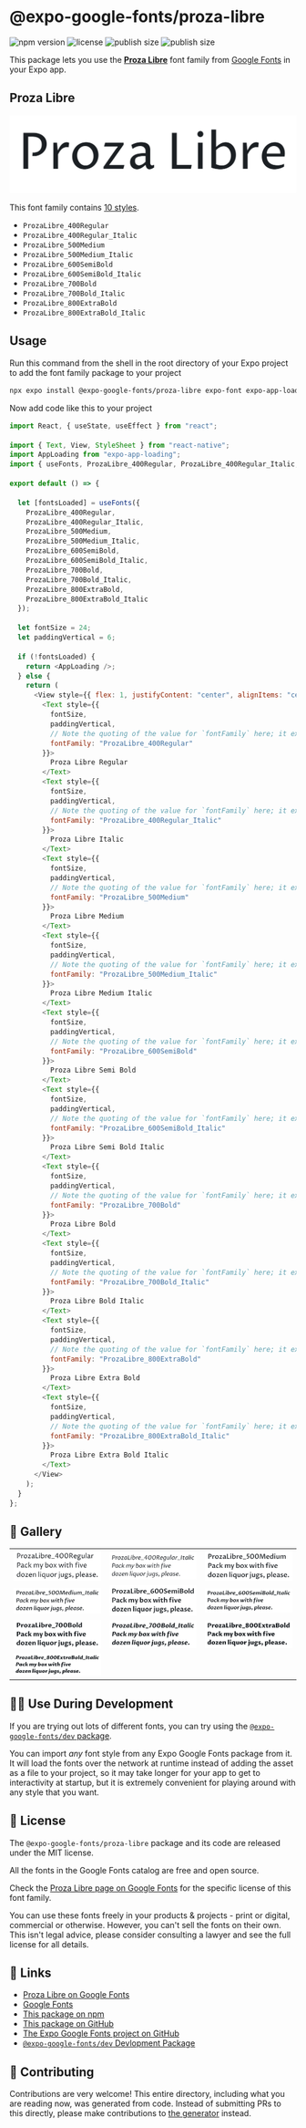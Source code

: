 # @expo-google-fonts/proza-libre

![npm version](https://flat.badgen.net/npm/v/@expo-google-fonts/proza-libre)
![license](https://flat.badgen.net/github/license/expo/google-fonts)
![publish size](https://flat.badgen.net/packagephobia/install/@expo-google-fonts/proza-libre)
![publish size](https://flat.badgen.net/packagephobia/publish/@expo-google-fonts/proza-libre)

This package lets you use the [**Proza Libre**](https://fonts.google.com/specimen/Proza+Libre) font family from [Google Fonts](https://fonts.google.com/) in your Expo app.

## Proza Libre

![Proza Libre](./font-family.png)

This font family contains [10 styles](#-gallery).

- `ProzaLibre_400Regular`
- `ProzaLibre_400Regular_Italic`
- `ProzaLibre_500Medium`
- `ProzaLibre_500Medium_Italic`
- `ProzaLibre_600SemiBold`
- `ProzaLibre_600SemiBold_Italic`
- `ProzaLibre_700Bold`
- `ProzaLibre_700Bold_Italic`
- `ProzaLibre_800ExtraBold`
- `ProzaLibre_800ExtraBold_Italic`

## Usage

Run this command from the shell in the root directory of your Expo project to add the font family package to your project

```sh
npx expo install @expo-google-fonts/proza-libre expo-font expo-app-loading
```

Now add code like this to your project

```js
import React, { useState, useEffect } from "react";

import { Text, View, StyleSheet } from "react-native";
import AppLoading from "expo-app-loading";
import { useFonts, ProzaLibre_400Regular, ProzaLibre_400Regular_Italic, ProzaLibre_500Medium, ProzaLibre_500Medium_Italic, ProzaLibre_600SemiBold, ProzaLibre_600SemiBold_Italic, ProzaLibre_700Bold, ProzaLibre_700Bold_Italic, ProzaLibre_800ExtraBold, ProzaLibre_800ExtraBold_Italic } from '@expo-google-fonts/proza-libre';

export default () => {

  let [fontsLoaded] = useFonts({
    ProzaLibre_400Regular, 
    ProzaLibre_400Regular_Italic, 
    ProzaLibre_500Medium, 
    ProzaLibre_500Medium_Italic, 
    ProzaLibre_600SemiBold, 
    ProzaLibre_600SemiBold_Italic, 
    ProzaLibre_700Bold, 
    ProzaLibre_700Bold_Italic, 
    ProzaLibre_800ExtraBold, 
    ProzaLibre_800ExtraBold_Italic
  });

  let fontSize = 24;
  let paddingVertical = 6;

  if (!fontsLoaded) {
    return <AppLoading />;
  } else {
    return (
      <View style={{ flex: 1, justifyContent: "center", alignItems: "center" }}>
        <Text style={{
          fontSize,
          paddingVertical,
          // Note the quoting of the value for `fontFamily` here; it expects a string!
          fontFamily: "ProzaLibre_400Regular"
        }}>
          Proza Libre Regular
        </Text>
        <Text style={{
          fontSize,
          paddingVertical,
          // Note the quoting of the value for `fontFamily` here; it expects a string!
          fontFamily: "ProzaLibre_400Regular_Italic"
        }}>
          Proza Libre Italic
        </Text>
        <Text style={{
          fontSize,
          paddingVertical,
          // Note the quoting of the value for `fontFamily` here; it expects a string!
          fontFamily: "ProzaLibre_500Medium"
        }}>
          Proza Libre Medium
        </Text>
        <Text style={{
          fontSize,
          paddingVertical,
          // Note the quoting of the value for `fontFamily` here; it expects a string!
          fontFamily: "ProzaLibre_500Medium_Italic"
        }}>
          Proza Libre Medium Italic
        </Text>
        <Text style={{
          fontSize,
          paddingVertical,
          // Note the quoting of the value for `fontFamily` here; it expects a string!
          fontFamily: "ProzaLibre_600SemiBold"
        }}>
          Proza Libre Semi Bold
        </Text>
        <Text style={{
          fontSize,
          paddingVertical,
          // Note the quoting of the value for `fontFamily` here; it expects a string!
          fontFamily: "ProzaLibre_600SemiBold_Italic"
        }}>
          Proza Libre Semi Bold Italic
        </Text>
        <Text style={{
          fontSize,
          paddingVertical,
          // Note the quoting of the value for `fontFamily` here; it expects a string!
          fontFamily: "ProzaLibre_700Bold"
        }}>
          Proza Libre Bold
        </Text>
        <Text style={{
          fontSize,
          paddingVertical,
          // Note the quoting of the value for `fontFamily` here; it expects a string!
          fontFamily: "ProzaLibre_700Bold_Italic"
        }}>
          Proza Libre Bold Italic
        </Text>
        <Text style={{
          fontSize,
          paddingVertical,
          // Note the quoting of the value for `fontFamily` here; it expects a string!
          fontFamily: "ProzaLibre_800ExtraBold"
        }}>
          Proza Libre Extra Bold
        </Text>
        <Text style={{
          fontSize,
          paddingVertical,
          // Note the quoting of the value for `fontFamily` here; it expects a string!
          fontFamily: "ProzaLibre_800ExtraBold_Italic"
        }}>
          Proza Libre Extra Bold Italic
        </Text>
      </View>
    );
  }
};
```

## 🔡 Gallery


||||
|-|-|-|
|![ProzaLibre_400Regular](./ProzaLibre_400Regular.ttf.png)|![ProzaLibre_400Regular_Italic](./ProzaLibre_400Regular_Italic.ttf.png)|![ProzaLibre_500Medium](./ProzaLibre_500Medium.ttf.png)||
|![ProzaLibre_500Medium_Italic](./ProzaLibre_500Medium_Italic.ttf.png)|![ProzaLibre_600SemiBold](./ProzaLibre_600SemiBold.ttf.png)|![ProzaLibre_600SemiBold_Italic](./ProzaLibre_600SemiBold_Italic.ttf.png)||
|![ProzaLibre_700Bold](./ProzaLibre_700Bold.ttf.png)|![ProzaLibre_700Bold_Italic](./ProzaLibre_700Bold_Italic.ttf.png)|![ProzaLibre_800ExtraBold](./ProzaLibre_800ExtraBold.ttf.png)||
|![ProzaLibre_800ExtraBold_Italic](./ProzaLibre_800ExtraBold_Italic.ttf.png)||||


## 👩‍💻 Use During Development

If you are trying out lots of different fonts, you can try using the [`@expo-google-fonts/dev` package](https://github.com/expo/google-fonts/tree/master/font-packages/dev#readme).

You can import _any_ font style from any Expo Google Fonts package from it. It will load the fonts over the network at runtime instead of adding the asset as a file to your project, so it may take longer for your app to get to interactivity at startup, but it is extremely convenient for playing around with any style that you want.


## 📖 License

The `@expo-google-fonts/proza-libre` package and its code are released under the MIT license.

All the fonts in the Google Fonts catalog are free and open source.

Check the [Proza Libre page on Google Fonts](https://fonts.google.com/specimen/Proza+Libre) for the specific license of this font family.

You can use these fonts freely in your products & projects - print or digital, commercial or otherwise. However, you can't sell the fonts on their own. This isn't legal advice, please consider consulting a lawyer and see the full license for all details.

## 🔗 Links

- [Proza Libre on Google Fonts](https://fonts.google.com/specimen/Proza+Libre)
- [Google Fonts](https://fonts.google.com/)
- [This package on npm](https://www.npmjs.com/package/@expo-google-fonts/proza-libre)
- [This package on GitHub](https://github.com/expo/google-fonts/tree/master/font-packages/proza-libre)
- [The Expo Google Fonts project on GitHub](https://github.com/expo/google-fonts)
- [`@expo-google-fonts/dev` Devlopment Package](https://github.com/expo/google-fonts/tree/master/font-packages/dev)

## 🤝 Contributing

Contributions are very welcome! This entire directory, including what you are reading now, was generated from code. Instead of submitting PRs to this directly, please make contributions to [the generator](https://github.com/expo/google-fonts/tree/master/packages/generator) instead.
